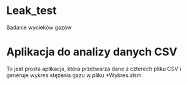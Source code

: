 # Leak_test
Badanie wycieków gazów 

# Aplikacja do analizy danych CSV

To jest prosta aplikacja, która przetwarza dane z czterech pliku CSV i generuje wykres stężenia gazu w pliku *Wykres.xlsm.




